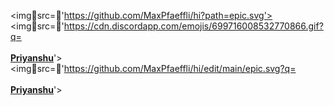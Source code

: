 <imgsrc='https://github.com/MaxPfaeffli/hi?path=epic.svg'> 
<imgsrc='https://cdn.discordapp.com/emojis/699716008532770866.gif?q=<br><br><b><u>Priyanshu</u></b>'>
<imgsrc='https://github.com/MaxPfaeffli/hi/edit/main/epic.svg?q=<br><br><b><u>Priyanshu</u></b>'>

